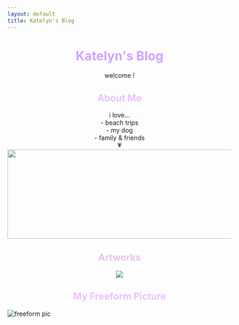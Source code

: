 ```yaml
---
layout: default
title: Katelyn's Blog
---
```


# <center><font color = "#CEA3FF"> Katelyn's Blog </font></center>
<center><font color = "#281b18"> welcome ! </font></center>

## <center><font color = "#ECBFFF"> About Me </font></center>
<center>i love...</center>
<center>- beach trips</center>
<center>- my dog</center>
<center>- family & friends</center>
<center>💗</center>

<img src="https://i.imgur.com/WQJ2SDM.png" width="600" height="200">

## <center><font color = "#ECBFF"> Artworks </font></center>
<center><img src="https://i.imgur.com/KpIwams.png"></center>

## <center><font color = "#ECBFFF"> My Freeform Picture </font></center>
![freeform pic](https://i.imgur.com/7YUCqwg.png)
